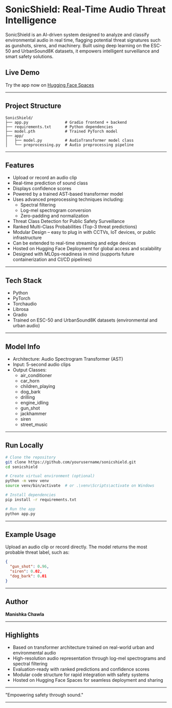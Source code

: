 # SonicShield: Real-Time Audio Threat Intelligence

SonicShield is an AI-driven system designed to analyze and classify environmental audio in real time, flagging potential threat signatures such as gunshots, sirens, and machinery. Built using deep learning on the ESC-50 and UrbanSound8K datasets, it empowers intelligent surveillance and smart safety solutions.

## Live Demo
Try the app now on [Hugging Face Spaces](https://huggingface.co/spaces/mishkicodes/manishka)

---

## Project Structure
```
SonicShield/
├── app.py                # Gradio frontend + backend
├── requirements.txt      # Python dependencies
├── model.pth             # Trained PyTorch model
├── app/
│   ├── model.py          # AudioTransformer model class
│   └── preprocessing.py  # Audio preprocessing pipeline
```

---

## Features
- Upload or record an audio clip
- Real-time prediction of sound class
- Displays confidence scores
- Powered by a trained AST-based transformer model
- Uses advanced preprocessing techniques including:
  - Spectral filtering
  - Log-mel spectrogram conversion
  - Zero-padding and normalization
- Threat Class Detection for Public Safety Surveillance
- Ranked Multi-Class Probabilities (Top-3 threat predictions)
- Modular Design – easy to plug in with CCTVs, IoT devices, or public infrastructure
- Can be extended to real-time streaming and edge devices
- Hosted on Hugging Face Deployment for global access and scalability
- Designed with MLOps-readiness in mind (supports future containerization and CI/CD pipelines)

---

## Tech Stack
- Python
- PyTorch
- Torchaudio
- Librosa
- Gradio
- Trained on ESC-50 and UrbanSound8K datasets (environmental and urban audio)

---

## Model Info
- Architecture: Audio Spectrogram Transformer (AST)
- Input: 5-second audio clips
- Output Classes: 
  - air_conditioner
  - car_horn
  - children_playing
  - dog_bark
  - drilling
  - engine_idling
  - gun_shot
  - jackhammer
  - siren
  - street_music

---

## Run Locally
```bash
# Clone the repository
git clone https://github.com/yourusername/sonicshield.git
cd sonicshield

# Create virtual environment (optional)
python -m venv venv
source venv/bin/activate  # or .\venv\Scripts\activate on Windows

# Install dependencies
pip install -r requirements.txt

# Run the app
python app.py
```

---

## Example Usage
Upload an audio clip or record directly. The model returns the most probable threat label, such as:
```json
{
  "gun_shot": 0.96,
  "siren": 0.02,
  "dog_bark": 0.01
}
```

---

## Author
**Manishka Chawla**  

---

## Highlights
- Based on transformer architecture trained on real-world urban and environmental audio
- High-resolution audio representation through log-mel spectrograms and spectral filtering
- Evaluation-ready with ranked predictions and confidence scores
- Modular code structure for rapid integration with safety systems
- Hosted on Hugging Face Spaces for seamless deployment and sharing

---

"Empowering safety through sound."

---
